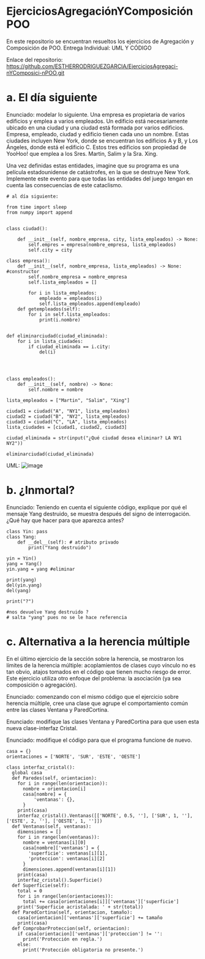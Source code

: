 # EjerciciosAgregaciónYComposiciónPOO
En este repositorio se encuentran resueltos los ejercicios de Agregación y Composición de POO. Entrega Individual: UML Y CÓDIGO

Enlace del repositorio: https://github.com/ESTHERRODRIGUEZGARCIA/EjerciciosAgregaci-nYComposici-nPOO.git


# a. El día siguiente
Enunciado: modelar lo siguiente. Una empresa es propietaria de varios edificios y emplea a varios empleados. Un edificio está necesariamente ubicado en una ciudad y una ciudad está formada por varios edificios. Empresa, empleado, ciudad y edificio tienen cada uno un nombre. Estas ciudades incluyen New York, donde se encuentran los edificios A y B, y Los Ángeles, donde está el edificio C. Estos tres edificios son propiedad de YooHoo! que emplea a los Sres. Martin, Salim y la Sra. Xing.

Una vez definidas estas entidades, imagine que su programa es una película estadounidense de catástrofes, en la que se destruye New York. Implemente este evento para que todas las entidades del juego tengan en cuenta las consecuencias de este cataclismo.

````
# al día siguiente:

from time import sleep
from numpy import append


class ciudad():

    def __init__(self, nombre_empresa, city, lista_empleados) -> None:
        self.empres = empresa(nombre_empresa, lista_empleados)
        self.city = city

class empresa():
    def __init__(self, nombre_empresa, lista_empleados) -> None: #constructor
        self.nombre_empresa = nombre_empresa
        self.lista_empleados = []

        for i in lista_empleados:
            empleado = empleados(i)
            self.lista_empleados.append(empleado)
    def getempleados(self):
        for i in self.lista_empleados:
            print(i.nombre)


def eliminarciudad(ciudad_eliminada):
    for i in lista_ciudades:
        if ciudad_eliminada == i.city:
            del(i)




class empleados():
    def __init__(self, nombre) -> None:
        self.nombre = nombre

lista_empleados = ["Martin", "Salim", "Xing"]

ciudad1 = ciudad("A", "NY1", lista_empleados)
ciudad2 = ciudad("B", "NY2", lista_empleados)
ciudad3 = ciudad("C", "LA", lista_empleados)
lista_ciudades = [ciudad1, ciudad2, ciudad3]

ciudad_eliminada = str(input("¿Qué ciudad desea eliminar? LA NY1 NY2"))

eliminarciudad(ciudad_eliminada)

````

UML:
![image](https://user-images.githubusercontent.com/91721860/160932915-b33c487d-0238-439b-aab2-ae4287807a2e.png)


# b. ¿Inmortal?
Enunciado: Teniendo en cuenta el siguiente código, explique por qué el mensaje Yang destruido, se muestra después del signo de interrogación. ¿Qué hay que hacer para que aparezca antes?

````
class Yin: pass 
class Yang: 
    def __del__(self): # atributo privado
        print("Yang destruido") 
 
yin = Yin()
yang = Yang()
yin.yang = yang #eliminar

print(yang) 
del(yin.yang)
del(yang) 

print("?")

#nos devuelve Yang destruido ?
# salta "yang" pues no se le hace referencia

````



# c. Alternativa a la herencia múltiple
En el último ejercicio de la sección sobre la herencia, se mostraron los límites de la herencia múltiple: acoplamientos de clases cuyo vínculo no es tan obvio, atajos tomados en el código que tienen mucho riesgo de error. Este ejercicio utiliza otro enfoque del problema: la asociación (ya sea composición o agregación). 

Enunciado: comenzando con el mismo código que el ejercicio sobre herencia múltiple, cree una clase que agrupe el comportamiento común entre las clases Ventana y ParedCortina.

Enunciado: modifique las clases Ventana y ParedCortina para que usen esta nueva clase-interfaz Cristal.

Enunciado: modifique el código para que el programa funcione de nuevo.

````
casa = {}
orientaciones = ['NORTE', 'SUR', 'ESTE', 'OESTE']

class interfaz_cristal():
  global casa
  def Paredes(self, orientacion):
    for i in range(len(orientacion)):
      nombre = orientacion[i]
      casa[nombre] = {
          'ventanas': {},
      }
    print(casa)
    interfaz_cristal().Ventanas([['NORTE', 0.5, ''], ['SUR', 1, ''], ['ESTE', 2, ''], ['OESTE', 1, '']])
  def Ventanas(self, ventanas):
    dimensiones = []
    for i in range(len(ventanas)):
      nombre = ventanas[i][0]
      casa[nombre]['ventanas'] = {
        'superficie': ventanas[i][1],
        'proteccion': ventanas[i][2]
      }
      dimensiones.append(ventanas[i][1])  
    print(casa)
    interfaz_cristal().Superficie()
  def Superficie(self):
    total = 0
    for i in range(len(orientaciones)):
      total += casa[orientaciones[i]]['ventanas']['superficie']
    print('Superficie acristalada: ' + str(total))
  def ParedCortina(self, orientacion, tamaño):
    casa[orientacion]['ventanas']['superficie'] += tamaño
    print(casa)
  def ComprobarProteccion(self, orientacion):
    if casa[orientacion]['ventanas']['proteccion'] != '':
      print('Protección en regla.')
    else:
      print('Protección obligatoria no presente.')

   ````

   
